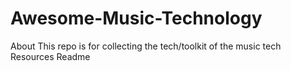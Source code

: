 # Awesome-Music-Technology
 About  This repo is for collecting the tech/toolkit of the music tech Resources Readme
